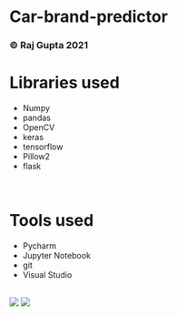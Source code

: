  <h1>Car-brand-predictor</h1>
 <h3> © Raj Gupta 2021</h3>

 <h1> Libraries used</h1>
 <p title=Libraries used>  
<ul>
<li>Numpy</li>
<li>pandas</li>
<li>OpenCV</li>
 <li>keras</li>
<li>tensorflow</li> 
<li>Pillow2</li>  
<li>flask</li>
</ul> </p> 
  <br>  
 
  <h1> Tools used</h1>
 <p title=Tools used>  
<ul>
<li>Pycharm</li>
<li>Jupyter Notebook</li>
<li>git</li>
<li>Visual Studio</li>
</ul> </p> 
  <br> 

<img src="https://i.ibb.co/DYFfWCz/Screenshot-2021-10-27-162449.jpg"> 
<img src="https://i.ibb.co/DCXsjbb/Screenshot-2021-10-27-162624.jpg"> 
</ul>
</p>
<br>  
<br>  
<br>  
<br>  



